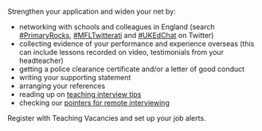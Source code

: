 Strengthen your application and widen your net by:

* networking with schools and colleagues in England (search
  [#PrimaryRocks](https://twitter.com/search?q=%23PrimaryRocks),
  [#MFLTwitterati](https://twitter.com/search?q=%23MFLTwitterati) and
  [#UKEdChat](https://twitter.com/search?q=%23UKEdChat) on Twitter)
* collecting evidence of your performance and experience overseas (this can include lessons recorded on video, testimonials from your headteacher)
* getting a police clearance certificate and/or a letter of good conduct
* writing your supporting statement
* arranging your references
* reading up on [teaching interview tips](https://www.teachertoolkit.co.uk/2019/04/04/job-interviews)
* checking our [pointers for remote interviewing](https://www.tes.com/news/coronavirus-10-tips-acing-remote-job-interview)

Register with Teaching Vacancies and set up your job alerts.
